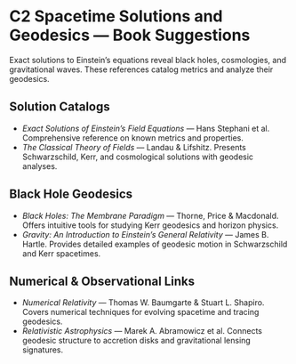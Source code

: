 # C2 Spacetime Solutions and Geodesics — Book Suggestions

Exact solutions to Einstein’s equations reveal black holes, cosmologies, and gravitational waves. These references catalog metrics and analyze their geodesics.

## Solution Catalogs
- *Exact Solutions of Einstein’s Field Equations* — Hans Stephani et al. Comprehensive reference on known metrics and properties.
- *The Classical Theory of Fields* — Landau & Lifshitz. Presents Schwarzschild, Kerr, and cosmological solutions with geodesic analyses.

## Black Hole Geodesics
- *Black Holes: The Membrane Paradigm* — Thorne, Price & Macdonald. Offers intuitive tools for studying Kerr geodesics and horizon physics.
- *Gravity: An Introduction to Einstein’s General Relativity* — James B. Hartle. Provides detailed examples of geodesic motion in Schwarzschild and Kerr spacetimes.

## Numerical & Observational Links
- *Numerical Relativity* — Thomas W. Baumgarte & Stuart L. Shapiro. Covers numerical techniques for evolving spacetime and tracing geodesics.
- *Relativistic Astrophysics* — Marek A. Abramowicz et al. Connects geodesic structure to accretion disks and gravitational lensing signatures.
